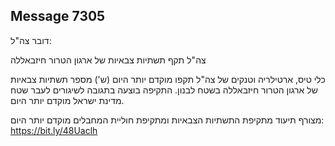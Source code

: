 ## Message 7305

דובר צה"ל:

צה"ל תקף תשתיות צבאיות של ארגון הטרור חיזבאללה

כלי טיס, ארטילריה וטנקים של צה"ל תקפו מוקדם יותר היום (ש') מספר תשתיות צבאיות של ארגון הטרור חיזבאללה בשטח לבנון.
התקיפה בוצעה בתגובה לשיגורים לעבר שטח מדינת ישראל מוקדם יותר היום.

מצורף תיעוד מתקיפת התשתיות הצבאיות ומתקיפת חוליית המחבלים מוקדם יותר היום: https://bit.ly/48Uaclh

